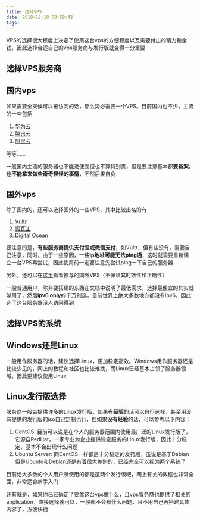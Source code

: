 ```yaml
---
title: 选择VPS
date: 2019-12-10 08:59:42
tags:
---
```

VPS的选择很大程度上决定了使用这台vps的方便程度以及需要付出的精力和金钱，因此选择合适自己的vps服务商与发行版就变得十分重要

<!--more-->

## 选择VPS服务商

## 国内vps

如果需要全天候可以被访问的话，那么势必需要一个VPS。目前国内也不少，主流的一些包括

1. [华为云](https://intl.huaweicloud.com/zh-cn/)
2. [腾讯云](https://cloud.tencent.com/)
3. [阿里云](https://www.aliyun.com/)

等等……

一般国内主流的服务器也不能说便宜但也不算特别贵，但是要注意基本都**要备案**，也**不能拿来做些奇奇怪怪的事情**，不然后果自负

## 国外vps

除了国内的，还可以选择国外的一些VPS，其中比较出名的有

1. [Vultr](https://www.vultr.com/)
2. [搬瓦工](https://bandwagonhost.com/)
3. [Digital Ocean](https://www.digitalocean.com/)

要注意的是，**有些服务商提供支付宝或微信支付**，如Vultr，但有些没有，需要自己注意，同时，由于一些原因，**一些ip地址可能无法ping通**，这时就需要重新建立一台VPS再尝试，因此使用前一定要注意先尝试ping一下自己的服务器

另外，还可以在[这里](https://www.10besty.com/best-vps-hosting-services/)看看推荐的国外VPS（不保证其时效性和正确性）

一般普通用户，除非要搭建的东西在文档中说明了最低需求，选择最便宜的其实就够用了，然后**ipv6 only**的千万别选，目前世界上绝大多数地方都没有ipv6，因此选了这台服务器没人访问得到

## 选择VPS的系统

## Windows还是Linux

一般用作服务器的话，建议选择Linux，更加稳定高效。Windows用作服务器还是比较少见的，网上的教程和社区也比较难找，而Linux已经基本占领了服务器领域，因此更建议使用Linux

## Linux发行版选择

服务商一般会提供许多的Linux发行版，如果**有经验**的话可以自行选择，甚至用没有提供的发行版的iso自己定制也行，但如果**没有经验**的话，可以参考以下内容：

1. CentOS: 目前可以说是在个人的服务器范围内使用最广泛的Linux发行版了，它源自RedHat，一家专业为企业提供稳定服务的Linux发行版，因此十分稳定，基本不会出现什么问题
2. Ubuntu Server: 同CentOS一样都是十分稳定的发行版，虽说是基于Debian但是Ubuntu和Debian还是有着很大差别的，已经完全可以视为两个系统了

目前绝大多数的个人用户所使用的都是这两个发行版吧，网上有关的教程也非常全面，非常适合新手入门

还有就是，如果你已经确定了要拿这台vps做什么，且vps服务商也提供了相关的application，直接选择就可以，一般都不会有什么问题，且不用自己再搭建具体内容了，方便快捷
